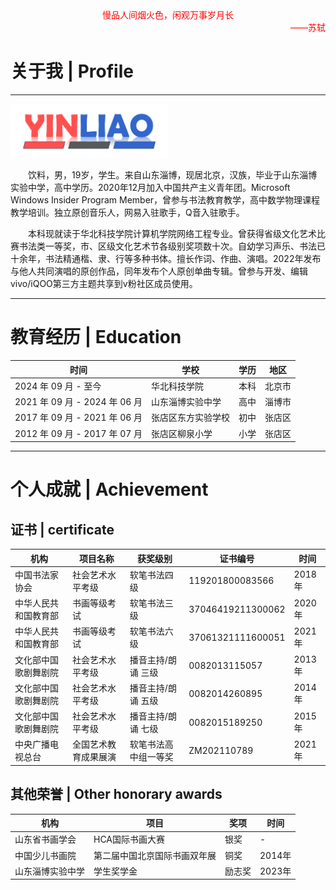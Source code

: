<div align=center><font color="red">慢品人间烟火色，闲观万事岁月长</font></div>

<div align=right><font color="red">——苏轼</font></div>

# 关于我 | Profile
----------------------------------
<img src="1.png" width = "50%" />

&emsp;&emsp;饮料，男，19岁，学生。来自山东淄博，现居北京，汉族，毕业于山东淄博实验中学，高中学历。2020年12月加入中国共产主义青年团。Microsoft Windows Insider Program Member，曾参与书法教育教学，高中数学物理课程教学培训。独立原创音乐人，网易入驻歌手，Q音入驻歌手。

&emsp;&emsp;本科现就读于华北科技学院计算机学院网络工程专业。曾获得省级文化艺术比赛书法类一等奖，市、区级文化艺术节各级别奖项数十次。自幼学习声乐、书法已十余年，书法精通楷、隶、行等多种书体。擅长作词、作曲、演唱。2022年发布与他人共同演唱的原创作品，同年发布个人原创单曲专辑。曾参与开发、编辑vivo/iQOO第三方主题共享到v粉社区成员使用。

----------------------------------
# 教育经历 | Education

**时间** | **学校** | **学历** | **地区**  
--- | --- | --- | ---
2024 年 09 月 - 至今 | 华北科技学院 | 本科 | 北京市
2021 年 09 月 - 2024 年 06 月 | 山东淄博实验中学 | 高中 | 淄博市
2017 年 09 月 - 2021 年 06 月 | 张店区东方实验学校 | 初中 | 张店区
2012 年 09 月 - 2017 年 07 月 | 张店区柳泉小学 | 小学 | 张店区

----------------------------------
# 个人成就 | Achievement

## 证书 | certificate

**机构** | **项目名称** | **获奖级别** | **证书编号** | **时间**  
--- | --- | --- | --- | ---
中国书法家协会 | 社会艺术水平考级 | 软笔书法四级 | 119201800083566 | 2018年
中华人民共和国教育部 | 书画等级考试 | 软笔书法三级 | 37046419211300062 | 2020年
中华人民共和国教育部 | 书画等级考试 | 软笔书法六级 | 37061321111600051 | 2021年
文化部中国歌剧舞剧院 | 社会艺术水平考级 | 播音主持/朗诵 三级 | 0082013115057 | 2013年
文化部中国歌剧舞剧院 | 社会艺术水平考级 | 播音主持/朗诵 五级 | 0082014260895 | 2014年
文化部中国歌剧舞剧院 | 社会艺术水平考级 | 播音主持/朗诵 七级 | 0082015189250 | 2015年
中央广播电视总台 | 全国艺术教育成果展演 | 软笔书法高中组一等奖 | ZM202110789 | 2021年

## 其他荣誉 | Other honorary awards

**机构** | **项目** | **奖项** | **时间**
--- | --- | --- | ---
山东省书画学会 | HCA国际书画大赛 | 银奖 | -
中国少儿书画院 | 第二届中国北京国际书画双年展 | 铜奖 | 2014年
山东淄博实验中学 | 学生奖学金 | 励志奖 | 2023年

